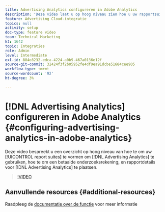 ```yaml
---
title: Advertising Analytics configureren in Adobe Analytics
description: 'Deze video laat u op hoog niveau zien hoe u uw rapportsuite(s) kunt configureren om Advertising Analytics te gebruiken, hoe u een betaalaccount kunt instellen en gegevens voor Advertising Analytics kunt melden. '
feature: Advertising Cloud-integratie
topics: null
activity: setup
doc-type: feature video
team: Technical Marketing
kt: 1642
topic: Integraties
role: Admin
level: Intermediate
exl-id: 884e8232-edca-4224-a0b9-467a0136e12f
source-git-commit: 32424f3f2b05952fe4df9ea91dcbe51684cee905
workflow-type: tm+mt
source-wordcount: '92'
ht-degree: 3%

---
```


# [!DNL Advertising Analytics] configureren in Adobe Analytics {#configuring-advertising-analytics-in-adobe-analytics}

Deze video bespreekt u een overzicht op hoog niveau van hoe te om uw [!UICONTROL report suites] te vormen om [!DNL Advertising Analytics] te gebruiken, hoe te om een betaalde onderzoeksrekening, en rapportdetails voor [!DNL Advertising Analytics] te plaatsen.

>[!VIDEO](https://video.tv.adobe.com/v/23119/?quality=12)

## Aanvullende resources {#additional-resources}

Raadpleeg de [documentatie over de functie](https://docs.adobe.com/content/help/en/analytics/integration/advertising-analytics/overview.html) voor meer informatie
